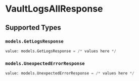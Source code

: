 # VaultLogsAllResponse


## Supported Types

### `models.GetLogsResponse`

```python
value: models.GetLogsResponse = /* values here */
```

### `models.UnexpectedErrorResponse`

```python
value: models.UnexpectedErrorResponse = /* values here */
```

